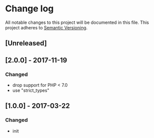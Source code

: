 # Change log
All notable changes to this project will be documented in this file.
This project adheres to [Semantic Versioning](http://semver.org/).

## [Unreleased]

## [2.0.0] - 2017-11-19
### Changed
- drop support for PHP < 7.0
- use "strict_types"

## [1.0.0] - 2017-03-22
### Changed
- init 

